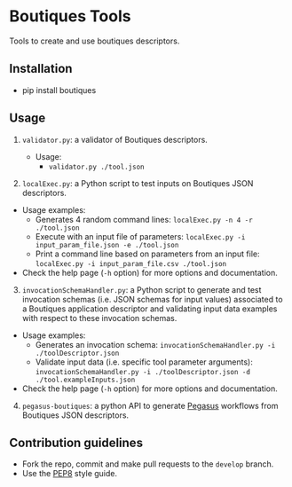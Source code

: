 # Boutiques Tools
Tools to create and use boutiques descriptors.

## Installation

* pip install boutiques

## Usage

1. `validator.py`: a validator of Boutiques descriptors.
   * Usage:
     * `validator.py ./tool.json`
     
2. `localExec.py`: a Python script to test inputs on Boutiques JSON descriptors.
  * Usage examples:
    * Generates 4 random command lines: `localExec.py -n 4 -r ./tool.json`
    * Execute with an input file of parameters: `localExec.py -i input_param_file.json -e ./tool.json`
    * Print a command line based on parameters from an input file: `localExec.py -i input_param_file.csv ./tool.json`
  * Check the help page (`-h` option) for more options and documentation.

3. `invocationSchemaHandler.py`: a Python script to generate and test invocation schemas (i.e. JSON schemas for input values) associated to a Boutiques application
     descriptor and validating input data examples with respect to these invocation schemas.
  * Usage examples:
    * Generates an invocation schema: `invocationSchemaHandler.py -i ./toolDescriptor.json`
    * Validate input data (i.e. specific tool parameter arguments): `invocationSchemaHandler.py -i ./toolDescriptor.json -d ./tool.exampleInputs.json`
  * Check the help page (`-h` option) for more options and documentation.

4. `pegasus-boutiques`: a python API to generate [Pegasus](https://pegasus.isi.edu) workflows from Boutiques JSON descriptors.

## Contribution guidelines

* Fork the repo, commit and make pull requests to the `develop` branch.
* Use the [PEP8](https://www.python.org/dev/peps/pep-0008) style guide.